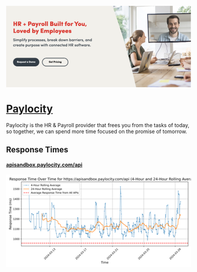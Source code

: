 [![Visit Paylocity](imagePreview.png)](https://developer.paylocity.com)

# [Paylocity](https://developer.paylocity.com)

Paylocity is the HR & Payroll provider that frees you from the tasks of today, so together, we can spend more time focused on the promise of tomorrow.

## Response Times

#### [apisandbox.paylocity.com/api](https://apisandbox.paylocity.com/api)

![apisandbox.paylocity.com/api](response-time-charts/61706973616e64626f782e7061796c6f636974792e636f6d2f617069.svg)
